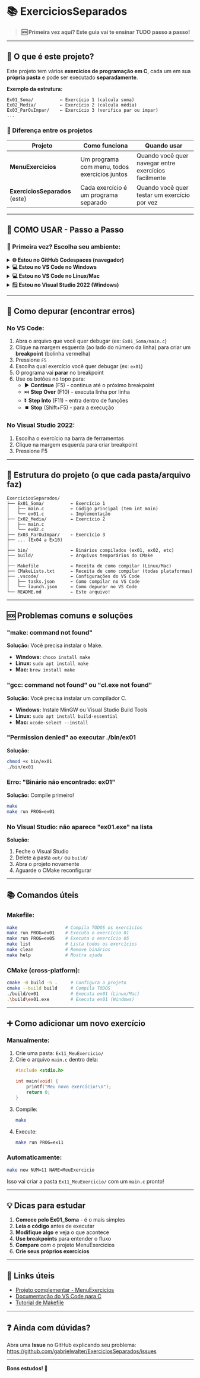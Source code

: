 # 📚 ExerciciosSeparados

> **🆕 Primeira vez aqui? Este guia vai te ensinar TUDO passo a passo!**

---

## 🤔 O que é este projeto?

Este projeto tem vários **exercícios de programação em C**, cada um em sua **própria pasta** e pode ser executado **separadamente**.

**Exemplo da estrutura:**
```
Ex01_Soma/          ← Exercício 1 (calcula soma)
Ex02_Media/         ← Exercício 2 (calcula média)
Ex03_ParOuImpar/    ← Exercício 3 (verifica par ou ímpar)
...
```

### 🔗 Diferença entre os projetos

| Projeto | Como funciona | Quando usar |
|---------|---------------|-------------|
| **MenuExercicios** | Um programa com menu, todos exercícios juntos | Quando você quer navegar entre exercícios facilmente |
| **ExerciciosSeparados** (este) | Cada exercício é um programa separado | Quando você quer testar um exercício por vez |

---

## 🚀 COMO USAR - Passo a Passo

### 📍 Primeira vez? Escolha seu ambiente:

<details>
<summary><b>🌐 Estou no GitHub Codespaces (navegador)</b></summary>

**Você já está pronto!** O ambiente já tem tudo instalado.

1. Abra o terminal (`` Ctrl+` `` ou menu Terminal → New Terminal)
2. Compile todos os exercícios:
   ```bash
   make
   ```
3. Execute um exercício específico:
   ```bash
   make run PROG=ex01    # Executa o exercício 1
   make run PROG=ex05    # Executa o exercício 5
   ```
4. Veja a lista de exercícios disponíveis:
   ```bash
   make list
   ```

**Para depurar (F5):**
- Pressione `F5`
- Escolha "Debug - Escolher exercício"
- Digite o nome (ex: `ex01`)
- O programa vai parar nos breakpoints

</details>

<details>
<summary><b>💻 Estou no VS Code no Windows</b></summary>

### Passo 1: Instalar ferramentas necessárias

**Opção A - Instalar tudo de uma vez (recomendado):**
1. Abra o PowerShell **como Administrador**
2. Instale o Chocolatey (gerenciador de pacotes):
   ```powershell
   Set-ExecutionPolicy Bypass -Scope Process -Force; [System.Net.ServicePointManager]::SecurityProtocol = [System.Net.ServicePointManager]::SecurityProtocol -bor 3072; iex ((New-Object System.Net.WebClient).DownloadString('https://community.chocolatey.org/install.ps1'))
   ```
3. Instale o compilador e CMake:
   ```powershell
   choco install mingw cmake make -y
   ```
4. **Feche e abra o VS Code novamente**

**Opção B - Instalar o Visual Studio Build Tools:**
1. Baixe: https://visualstudio.microsoft.com/downloads/
2. Instale "Build Tools for Visual Studio"
3. Marque "Desktop development with C++"

### Passo 2: Compilar e executar

No VS Code:
1. Abra a pasta do projeto (File → Open Folder)
2. Abra o terminal (`` Ctrl+` ``)
3. Compile:
   ```bash
   make
   ```
4. Execute um exercício:
   ```bash
   make run PROG=ex01
   ```

**OU simplesmente:**
- Pressione `Ctrl+Shift+B` (compila todos)
- Pressione `F5` (escolhe qual exercício debugar)

</details>

<details>
<summary><b>💻 Estou no VS Code no Linux/Mac</b></summary>

### Passo 1: Instalar ferramentas necessárias

Abra o terminal e execute:

**Ubuntu/Debian:**
```bash
sudo apt update
sudo apt install build-essential gdb cmake -y
```

**Fedora:**
```bash
sudo dnf install gcc gdb cmake make -y
```

**Mac:**
```bash
brew install gcc cmake
```

### Passo 2: Compilar e executar

No VS Code:
1. Abra a pasta do projeto (File → Open Folder)
2. Abra o terminal (`` Ctrl+` ``)
3. Compile:
   ```bash
   make
   ```
4. Execute um exercício:
   ```bash
   make run PROG=ex01
   ```

**OU simplesmente:**
- Pressione `Ctrl+Shift+B` (compila todos)
- Pressione `F5` (escolhe qual exercício debugar)

</details>

<details>
<summary><b>🪟 Estou no Visual Studio 2022 (Windows)</b></summary>

### Como usar com CMake (Recomendado)

1. Abra o Visual Studio 2022
2. Clique em **"Abrir uma pasta local"** (ou File → Open → Folder)
3. Selecione a pasta `ExerciciosSeparados`
4. O Visual Studio vai detectar o `CMakeLists.txt` automaticamente
5. Aguarde alguns segundos (ele vai configurar o projeto)
6. **Na barra de ferramentas**, escolha qual exercício executar:
   - Clique na lista suspensa (onde está escrito "Selecionar Item de Inicialização")
   - Escolha `ex01.exe`, `ex02.exe`, etc.
7. Pressione `F5` para compilar e executar o exercício escolhido

**Dica:** Você pode alternar entre diferentes exercícios sem recompilar tudo!

</details>

---

## 🐛 Como depurar (encontrar erros)

### No VS Code:
1. Abra o arquivo que você quer debugar (ex: `Ex01_Soma/main.c`)
2. Clique na margem esquerda (ao lado do número da linha) para criar um **breakpoint** (bolinha vermelha)
3. Pressione `F5`
4. Escolha qual exercício você quer debugar (ex: `ex01`)
5. O programa vai **parar** no breakpoint
6. Use os botões no topo para:
   - ▶️ **Continue** (F5) - continua até o próximo breakpoint
   - ⏭️ **Step Over** (F10) - executa linha por linha
   - ⏬ **Step Into** (F11) - entra dentro de funções
   - ⏹️ **Stop** (Shift+F5) - para a execução

### No Visual Studio 2022:
1. Escolha o exercício na barra de ferramentas
2. Clique na margem esquerda para criar breakpoint
3. Pressione F5

---

## 📁 Estrutura do projeto (o que cada pasta/arquivo faz)

```
ExerciciosSeparados/
├── Ex01_Soma/          ← Exercício 1
│   ├── main.c          ← Código principal (tem int main)
│   └── ex01.c          ← Implementação
├── Ex02_Media/         ← Exercício 2
│   ├── main.c
│   └── ex02.c
├── Ex03_ParOuImpar/    ← Exercício 3
├── ... (Ex04 a Ex10)
│
├── bin/                ← Binários compilados (ex01, ex02, etc)
├── build/              ← Arquivos temporários do CMake
│
├── Makefile            ← Receita de como compilar (Linux/Mac)
├── CMakeLists.txt      ← Receita de como compilar (todas plataformas)
├── .vscode/            ← Configurações do VS Code
│   ├── tasks.json      ← Como compilar no VS Code
│   └── launch.json     ← Como depurar no VS Code
└── README.md           ← Este arquivo!
```

---

## 🆘 Problemas comuns e soluções

### "make: command not found"
**Solução:** Você precisa instalar o Make.
- **Windows:** `choco install make`
- **Linux:** `sudo apt install make`
- **Mac:** `brew install make`

### "gcc: command not found" ou "cl.exe not found"
**Solução:** Você precisa instalar um compilador C.
- **Windows:** Instale MinGW ou Visual Studio Build Tools
- **Linux:** `sudo apt install build-essential`
- **Mac:** `xcode-select --install`

### "Permission denied" ao executar ./bin/ex01
**Solução:**
```bash
chmod +x bin/ex01
./bin/ex01
```

### Erro: "Binário não encontrado: ex01"
**Solução:** Compile primeiro!
```bash
make
make run PROG=ex01
```

### No Visual Studio: não aparece "ex01.exe" na lista
**Solução:** 
1. Feche o Visual Studio
2. Delete a pasta `out/` ou `build/`
3. Abra o projeto novamente
4. Aguarde o CMake reconfigurar

---

## 📚 Comandos úteis

### Makefile:
```bash
make                  # Compila TODOS os exercícios
make run PROG=ex01    # Executa o exercício 01
make run PROG=ex05    # Executa o exercício 05
make list             # Lista todos os exercícios
make clean            # Remove binários
make help             # Mostra ajuda
```

### CMake (cross-platform):
```bash
cmake -B build -S .     # Configura o projeto
cmake --build build     # Compila TODOS
./build/ex01            # Executa ex01 (Linux/Mac)
.\build\ex01.exe        # Executa ex01 (Windows)
```

---

## ➕ Como adicionar um novo exercício

### Manualmente:
1. Crie uma pasta: `Ex11_MeuExercicio/`
2. Crie o arquivo `main.c` dentro dela:
   ```c
   #include <stdio.h>

   int main(void) {
       printf("Meu novo exercício!\n");
       return 0;
   }
   ```
3. Compile:
   ```bash
   make
   ```
4. Execute:
   ```bash
   make run PROG=ex11
   ```

### Automaticamente:
```bash
make new NUM=11 NAME=MeuExercicio
```

Isso vai criar a pasta `Ex11_MeuExercicio/` com um `main.c` pronto!

---

## 💡 Dicas para estudar

1. **Comece pelo Ex01_Soma** - é o mais simples
2. **Leia o código** antes de executar
3. **Modifique algo** e veja o que acontece
4. **Use breakpoints** para entender o fluxo
5. **Compare** com o projeto MenuExercicios
6. **Crie seus próprios exercícios**

---

## 🔗 Links úteis

- [Projeto complementar - MenuExercicios](https://github.com/gabrielwalter/MenuExercicios)
- [Documentação do VS Code para C](https://code.visualstudio.com/docs/languages/cpp)
- [Tutorial de Makefile](https://makefiletutorial.com/)

---

## ❓ Ainda com dúvidas?

Abra uma **Issue** no GitHub explicando seu problema:
https://github.com/gabrielwalter/ExerciciosSeparados/issues

---

**Bons estudos! 🚀**

